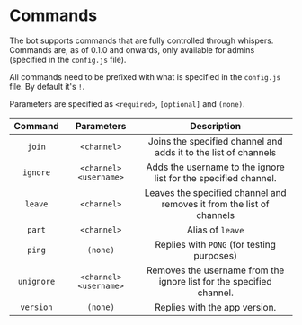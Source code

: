 # Commands
The bot supports commands that are fully controlled through whispers. Commands are, as of 0.1.0 and onwards, only available for admins (specified in the `config.js` file).

All commands need to be prefixed with what is specified in the `config.js` file. By default it's `!`.

Parameters are specified as `<required>`, `[optional]` and `(none)`.

| Command | Parameters | Description |
| :---: | :---: | :---: |
| `join`       | `<channel>` | Joins the specified channel and adds it to the list of channels |
| `ignore`     | `<channel>` `<username>` | Adds the username to the ignore list for the specified channel. |
| `leave`      | `<channel>` | Leaves the specified channel and removes it from the list of channels |
| `part`       | `<channel>` | Alias of `leave` |
| `ping`       | `(none)`    | Replies with `PONG` (for testing purposes) |
| `unignore`   | `<channel>` `<username>` | Removes the username from the ignore list for the specified channel. |
| `version`    | `(none)`    | Replies with the app version. |
